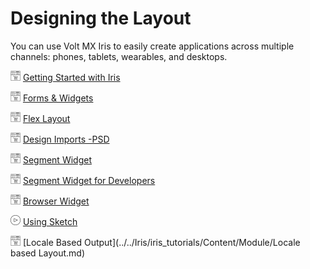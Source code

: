 
# Designing the Layout

You can use Volt MX Iris to easily create applications across multiple channels: phones, tablets, wearables, and desktops.

![](Resources/Marketplace.png) [Getting Started with Iris](../../Iris/iris_tutorials/Content/Module/getting_started_iris.md)

![](Resources/Marketplace.png) [Forms & Widgets](../../Iris/iris_tutorials/Content/Module/intro_forms_widgets.md)

![](Resources/Marketplace.png) [Flex Layout](../../Iris/iris_tutorials/Content/Module/flex_layout.md)

![](Resources/Marketplace.png) [Design Imports -PSD](../../Iris/iris_tutorials/Content/Module/design_import_psd.md)

![](Resources/Marketplace.png) [Segment Widget](../../Iris/iris_tutorials/Content/Module/segment_widget.md)

![](Resources/Marketplace.png) [Segment Widget for Developers](../../Iris/iris_tutorials/Content/Module/segment_widget_developers.md)

![](Resources/Marketplace.png) [Browser Widget](../../Iris/iris_tutorials/Content/Module/Browser.md)

![](Resources/overview_video.png) [Using Sketch](https://youtu.be/CyYC3x0nzAg)

![](Resources/Marketplace.png) [Locale Based Output](../../Iris/iris_tutorials/Content/Module/Locale based Layout.md)
